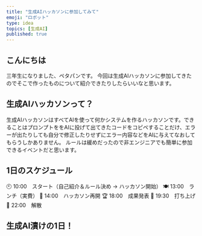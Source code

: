 ```yaml
---
title: "生成AIハッカソンに参加してみて"
emoji: "ロボット"
type: idea
topics: [生成AI]
published: true
---
```

## こんにちは
三年生になりました、ペタパンです。
今回は生成AIハッカソンに参加してきたのでそこで作ったものについて紹介できたりしたらいいなと思います。

## 生成AIハッカソンって？
生成AIハッカソンはすべてAIを使って何かシステムを作るハッカソンです。できることはプロンプトををAIに投げて出てきたコードをコピペすることだけ、エラーが出たりしても自分で修正したりせずにエラー内容などをAIに与えてなおしてもらうしかありません。
ルールは緩めだったので非エンジニアでも簡単に参加できるイベントだと思います。

## 1日のスケジュール
🕙 10:00　スタート（自己紹介＆ルール決め → ハッカソン開始）
🍽️ 13:00　ランチ（実費）
🚀 14:00　ハッカソン再開
🏆 18:00　成果発表 🎉 19:30　打ち上げ
👋 22:00　解散

## 生成AI漬けの1日！
### 
